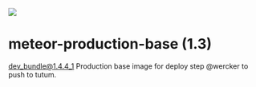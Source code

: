[![](https://badge.imagelayers.io/lucidprogrammer/meteor-production-base:latest.svg)](https://imagelayers.io/?images=lucidprogrammer/meteor-production-base:latest 'Get your own badge on imagelayers.io')

# meteor-production-base (1.3)
dev_bundle@1.4.4_1
Production base image for deploy step @wercker to push to tutum.
